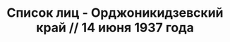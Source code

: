 ---
title: Список лиц - Орджоникидзевский край // 14 июня 1937 года
description: РГАСПИ, ф.17, т.1, оп.171, дело 409, лист 164
images:
- /disk/pictures/v01/17-171-409-164.jpg
- /disk/pictures/v01/17-171-409-165.jpg
- /disk/pictures/v01/17-171-409-166.jpg
- /disk/pictures/v01/17-171-409-167.jpg
- /disk/pictures/v01/17-171-409-168.jpg
- /disk/pictures/v01/17-171-409-169.jpg
---